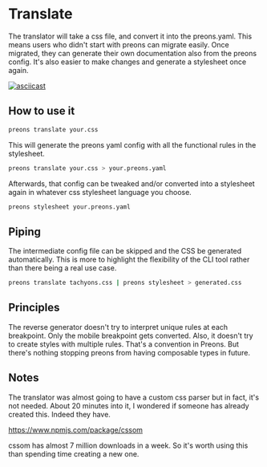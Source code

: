 # Translate

The translator will take a css file, and convert it into the preons.yaml. This means users who didn't start with preons can migrate easily. Once migrated, they can generate their own documentation also from the preons config. It's also easier to make changes and generate a stylesheet once again.

[![asciicast](https://asciinema.org/a/348405.svg)](https://asciinema.org/a/348405)

## How to use it

```bash
preons translate your.css
```

This will generate the preons yaml config with all the functional rules in the stylesheet.

```bash
preons translate your.css > your.preons.yaml
```

Afterwards, that config can be tweaked and/or converted into a stylesheet again in whatever css stylesheet language you choose.

```bash
preons stylesheet your.preons.yaml
```

## Piping

The intermediate config file can be skipped and the CSS be generated automatically. This is more to highlight the flexibility of the CLI tool rather than there being a real use case.

```bash
preons translate tachyons.css | preons stylesheet > generated.css
```

## Principles

The reverse generator doesn't try to interpret unique rules at each breakpoint. Only the mobile breakpoint gets converted. Also, it doesn't try to create styles with multiple rules. That's a convention in Preons. But there's nothing stopping preons from having composable types in future.

## Notes

The translator was almost going to have a custom css parser but in fact, it's not needed. About 20 minutes into it, I wondered if someone has already created this. Indeed they have.

https://www.npmjs.com/package/cssom

cssom has almost 7 million downloads in a week. So it's worth using this than spending time creating a new one.
